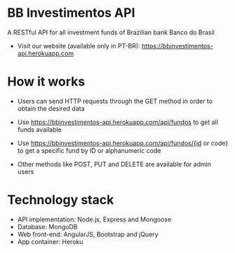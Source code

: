# BB Investimentos API
A RESTful API for all investment funds of Brazilian bank Banco do Brasil
- Visit our website (available only in PT-BR): https://bbinvestimentos-api.herokuapp.com

# How it works
- Users can send HTTP requests through the GET method in order to obtain the desired data
- Use https://bbinvestimentos-api.herokuapp.com/api/fundos to get all funds available
- Use https://bbinvestimentos-api.herokuapp.com/api/fundos/{id or code} to get a specific fund by ID or alphanumeric code

- Other methods like POST, PUT and DELETE are available for admin users

# Technology stack
- API implementation: Node.js, Express and Mongoose
- Database: MongoDB
- Web front-end: AngularJS, Bootstrap and jQuery
- App container: Heroku
